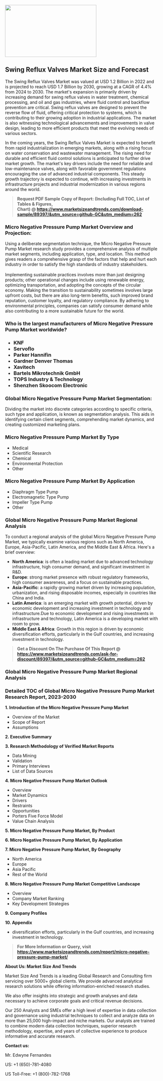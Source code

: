 <p><img class="alignnone size-medium wp-image-20088" src="https://ffe5etoiles.com/wp-content/uploads/2024/12/MST1-300x171.png" alt="" width="300" height="171" /></p><h2>Swing Reflux Valves Market Size and Forecast</h2><p>The Swing Reflux Valves Market was valued at USD 1.2 Billion in 2022 and is projected to reach USD 1.7 Billion by 2030, growing at a CAGR of 4.4% from 2024 to 2030. The market's expansion is primarily driven by increasing demand for swing reflux valves in water treatment, chemical processing, and oil and gas industries, where fluid control and backflow prevention are critical. Swing reflux valves are designed to prevent the reverse flow of fluid, offering critical protection to systems, which is contributing to their growing adoption in industrial applications. The market is also witnessing technological advancements and improvements in valve design, leading to more efficient products that meet the evolving needs of various sectors.</p><p>In the coming years, the Swing Reflux Valves Market is expected to benefit from rapid industrialization in emerging markets, along with a rising focus on water conservation and wastewater management. The rising need for durable and efficient fluid control solutions is anticipated to further drive market growth. The market's key drivers include the need for reliable and low-maintenance valves, along with favorable government regulations encouraging the use of advanced industrial components. This steady growth trajectory is expected to continue, with increasing investments in infrastructure projects and industrial modernization in various regions around the world.</p></p><blockquote id="" class=""><strong>Request PDF Sample Copy of Report: (Including Full TOC, List of Tables &amp; Figures, Chart)&nbsp;@&nbsp;<strong><a href="https://www.marketsizeandtrends.com/download-sample/89397/&utm_source=github-GC&utm_medium=262" target="_blank">https://www.marketsizeandtrends.com/download-sample/89397/&utm_source=github-GC&utm_medium=262</a></strong></strong></blockquote><h3 id="" class="">Micro Negative Pressure Pump Market&nbsp;Overview and Projection:</h3><p id="" class="">Using a deliberate segmentation technique, the Micro Negative Pressure Pump Market research study provides a comprehensive analysis of multiple market segments, including application, type, and location. This method gives readers a comprehensive grasp of the factors that help and hurt each industry in order to satisfy the high standards of industry stakeholders. <br /> <br />Implementing sustainable practices involves more than just designing products; other operational changes include using renewable energy, optimizing transportation, and adopting the concepts of the circular economy. Making the transition to sustainability sometimes involves large upfront costs, but there are also long-term benefits, such improved brand reputation, customer loyalty, and regulatory compliance. By adhering to environmental principles, companies can satisfy consumer demand while also contributing to a more sustainable future for the world.</p><h3 id="" class="">Who is the largest manufacturers of&nbsp;Micro Negative Pressure Pump Market worldwide?</h3><h3 class=""><p><ul><li>KNF </li><li> Servoflo </li><li> Parker Hannifin </li><li> Gardner Denver Thomas </li><li> Xavitech </li><li> Bartels Mikrotechnik GmbH </li><li> TOPS Industry & Technology </li><li> Shenzhen Skoocom Electronic</li></ul></p></h3><h3 id="" class="">Global&nbsp;Micro Negative Pressure Pump Market Segmentation:</h3><p id="" class="">Dividing the market into discrete categories according to specific criteria, such type and application, is known as segmentation analysis. This aids in identifying certain client segments, comprehending market dynamics, and creating customized marketing plans.</p><h3 id="" class="">Micro Negative Pressure Pump Market&nbsp;By Type</h3><p><p><ul><li>Medical</li><li> Scientific Research</li><li> Chemical</li><li> Environmental Protection</li><li> Other</p></li></ul></p></p><h3 id="" class="">Micro Negative Pressure Pump Market&nbsp;By Application</h3><p class=""><p><ul><li>Diaphragm Type Pump</li><li> Electromagnetic Type Pump</li><li> Impeller Type Pump</li><li> Other</li></ul></p></p><h3 id="" class="">Global Micro Negative Pressure Pump Market Regional Analysis</h3><p id="" class="">To conduct a regional analysis of the global Micro Negative Pressure Pump Market, we typically examine various regions such as North America, Europe, Asia-Pacific, Latin America, and the Middle East &amp; Africa. Here's a brief overview:</p><ul><li><strong>North America</strong>: is often a leading market due to advanced technology infrastructure, high consumer demand, and significant investment in R&amp;D.</li><li><strong>Europe</strong>: strong market presence with robust regulatory frameworks, high consumer awareness, and a focus on sustainable practices.</li><li><strong>Asia-Pacific</strong>: a rapidly growing market driven by increasing population, urbanization, and rising disposable incomes, especially in countries like China and India.</li><li><strong>Latin America</strong>: is an emerging market with growth potential, driven by economic development and increasing investment in technology and infrastructure.Due to economic development and rising investments in infrastructure and technology, Latin America is a developing market with room to grow.</li><li><strong>Middle East &amp; Africa</strong>: Growth in this region is driven by economic diversification efforts, particularly in the Gulf countries, and increasing investment in technology.</li></ul><blockquote id="" class=""><strong>Get a Discount On The Purchase Of This Report @ <strong><a href="https://www.marketsizeandtrends.com/ask-for-discount/89397/&utm_source=github-GC&utm_medium=262" target="_blank">https://www.marketsizeandtrends.com/ask-for-discount/89397/&utm_source=github-GC&utm_medium=262</a></strong></strong></blockquote><h3 id="" class="">Global Micro Negative Pressure Pump Market Regional Analysis</h3><h3 id="" class="">Detailed TOC of Global Micro Negative Pressure Pump Market Research Report, 2023-2030</h3><p id="" class=""><strong>1. Introduction of the Micro Negative Pressure Pump Market</strong></p><ul><li>Overview of the Market</li><li>Scope of Report</li><li>Assumptions</li></ul><p id="" class=""><strong>2. Executive Summary</strong></p><p id="" class=""><strong>3. Research Methodology of Verified Market Reports</strong></p><ul><li>Data Mining</li><li>Validation</li><li>Primary Interviews</li><li>List of Data Sources</li></ul><p id="" class=""><strong>4. Micro Negative Pressure Pump Market Outlook</strong></p><ul><li>Overview</li><li>Market Dynamics</li><li>Drivers</li><li>Restraints</li><li>Opportunities</li><li>Porters Five Force Model</li><li>Value Chain Analysis</li></ul><p id="" class=""><strong>5. Micro Negative Pressure Pump Market, By Product</strong></p><p id="" class=""><strong>6. Micro Negative Pressure Pump Market, By Application</strong></p><p id="" class=""><strong>7. Micro Negative Pressure Pump Market, By Geography</strong></p><ul><li>North America</li><li>Europe</li><li>Asia Pacific</li><li>Rest of the World</li></ul><p id="" class=""><strong>8. Micro Negative Pressure Pump Market Competitive Landscape</strong></p><ul><li>Overview</li><li>Company Market Ranking</li><li>Key Development Strategies</li></ul><p id="" class=""><strong>9. Company Profiles</strong></p><p id="" class=""><strong>10. Appendix</strong></p><ul><li>diversification efforts, particularly in the Gulf countries, and increasing investment in technology.</li></ul><blockquote id="" class=""><strong>For More Information or Query, visit <strong><strong><a href="https://www.marketsizeandtrends.com/report/micro-negative-pressure-pump-market/" target="_blank">https://www.marketsizeandtrends.com/report/micro-negative-pressure-pump-market/</a></strong></strong></strong></blockquote><p id="" class=""><strong>About Us: Market Size And Trends</strong></p><p id="" class="">Market Size And Trends is a leading Global Research and Consulting firm servicing over 5000+ global clients. We provide advanced analytical research solutions while offering information-enriched research studies.</p><p id="" class="">We also offer insights into strategic and growth analyses and data necessary to achieve corporate goals and critical revenue decisions.</p><p id="" class="">Our 250 Analysts and SMEs offer a high level of expertise in data collection and governance using industrial techniques to collect and analyze data on more than 25,000 high-impact and niche markets. Our analysts are trained to combine modern data collection techniques, superior research methodology, expertise, and years of collective experience to produce informative and accurate research.</p><p id="" class=""><strong>Contact us:</strong></p><p id="" class="">Mr. Edwyne Fernandes</p><p id="" class="">US: +1 (650)-781-4080</p><p id="" class="">US Toll-Free: +1 (800)-782-1768</p>
